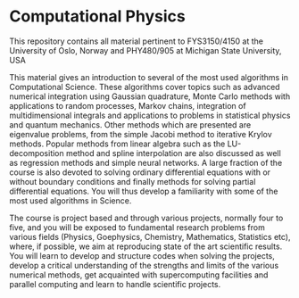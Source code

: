 # Computational Physics
This repository contains all material pertinent to FYS3150/4150 at the University of Oslo, Norway and PHY480/905 at Michigan State University, USA

This material gives an introduction to several of the most used algorithms in Computational Science. These algorithms cover topics such as advanced numerical integration using Gaussian quadrature, Monte Carlo methods with applications to random processes, Markov chains, integration of multidimensional integrals and applications to problems in statistical physics and quantum mechanics. Other methods which are presented are eigenvalue problems, from the simple Jacobi method to iterative Krylov methods. Popular methods from linear algebra such as the LU-decomposition method and spline interpolation are also discussed as well as regression methods and simple neural networks. A large fraction of the course is also devoted to solving ordinary differential equations with or without boundary conditions and finally methods for solving partial differential equations. You will thus develop a familiarity with some of the most used algorithms in Science.

The course is project based and through various projects, normally four to five, and you will be exposed to fundamental research problems from various fields (Physics, Goephysics, Chemistry, Mathematics, Statistics etc), where, if possible, we aim at reproducing state of the art scientific results. You will learn to develop and structure codes when solving the projects, develop a critical understanding of the strengths and limits of the various numerical methods, get acquainted with supercomputing facilities and parallel computing and learn to handle scientific projects. 
